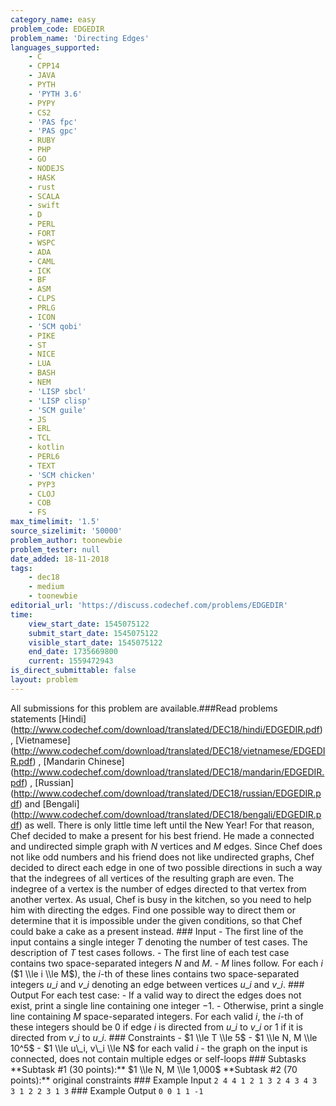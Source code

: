 ```yaml
---
category_name: easy
problem_code: EDGEDIR
problem_name: 'Directing Edges'
languages_supported:
    - C
    - CPP14
    - JAVA
    - PYTH
    - 'PYTH 3.6'
    - PYPY
    - CS2
    - 'PAS fpc'
    - 'PAS gpc'
    - RUBY
    - PHP
    - GO
    - NODEJS
    - HASK
    - rust
    - SCALA
    - swift
    - D
    - PERL
    - FORT
    - WSPC
    - ADA
    - CAML
    - ICK
    - BF
    - ASM
    - CLPS
    - PRLG
    - ICON
    - 'SCM qobi'
    - PIKE
    - ST
    - NICE
    - LUA
    - BASH
    - NEM
    - 'LISP sbcl'
    - 'LISP clisp'
    - 'SCM guile'
    - JS
    - ERL
    - TCL
    - kotlin
    - PERL6
    - TEXT
    - 'SCM chicken'
    - PYP3
    - CLOJ
    - COB
    - FS
max_timelimit: '1.5'
source_sizelimit: '50000'
problem_author: toonewbie
problem_tester: null
date_added: 18-11-2018
tags:
    - dec18
    - medium
    - toonewbie
editorial_url: 'https://discuss.codechef.com/problems/EDGEDIR'
time:
    view_start_date: 1545075122
    submit_start_date: 1545075122
    visible_start_date: 1545075122
    end_date: 1735669800
    current: 1559472943
is_direct_submittable: false
layout: problem
---
```

All submissions for this problem are available.\###Read problems statements \[Hindi\](http://www.codechef.com/download/translated/DEC18/hindi/EDGEDIR.pdf) , \[Vietnamese\](http://www.codechef.com/download/translated/DEC18/vietnamese/EDGEDIR.pdf) , \[Mandarin Chinese\](http://www.codechef.com/download/translated/DEC18/mandarin/EDGEDIR.pdf) , \[Russian\](http://www.codechef.com/download/translated/DEC18/russian/EDGEDIR.pdf) and \[Bengali\](http://www.codechef.com/download/translated/DEC18/bengali/EDGEDIR.pdf) as well. There is only little time left until the New Year! For that reason, Chef decided to make a present for his best friend. He made a connected and undirected simple graph with $N$ vertices and $M$ edges. Since Chef does not like odd numbers and his friend does not like undirected graphs, Chef decided to direct each edge in one of two possible directions in such a way that the indegrees of all vertices of the resulting graph are even. The indegree of a vertex is the number of edges directed to that vertex from another vertex. As usual, Chef is busy in the kitchen, so you need to help him with directing the edges. Find one possible way to direct them or determine that it is impossible under the given conditions, so that Chef could bake a cake as a present instead. ### Input - The first line of the input contains a single integer $T$ denoting the number of test cases. The description of $T$ test cases follows. - The first line of each test case contains two space-separated integers $N$ and $M$. - $M$ lines follow. For each $i$ ($1 \\le i \\le M$), the $i$-th of these lines contains two space-separated integers $u\_i$ and $v\_i$ denoting an edge between vertices $u\_i$ and $v\_i$. ### Output For each test case: - If a valid way to direct the edges does not exist, print a single line containing one integer $-1$. - Otherwise, print a single line containing $M$ space-separated integers. For each valid $i$, the $i$-th of these integers should be $0$ if edge $i$ is directed from $u\_i$ to $v\_i$ or $1$ if it is directed from $v\_i$ to $u\_i$. ### Constraints - $1 \\le T \\le 5$ - $1 \\le N, M \\le 10^5$ - $1 \\le u\_i, v\_i \\le N$ for each valid $i$ - the graph on the input is connected, does not contain multiple edges or self-loops ### Subtasks \*\*Subtask #1 (30 points):\*\* $1 \\le N, M \\le 1,000$ \*\*Subtask #2 (70 points):\*\* original constraints ### Example Input ``` 2 4 4 1 2 1 3 2 4 3 4 3 3 1 2 2 3 1 3 ``` ### Example Output ``` 0 0 1 1 -1 ```
